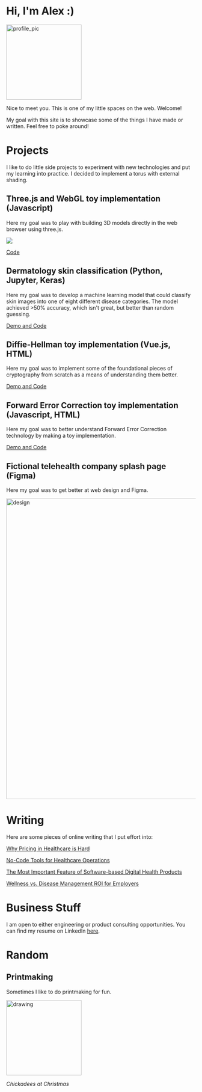 # Hi, I'm Alex :)

<img src="https://github.com/yuningalexliu/yuningalexliu.github.io/blob/main/profile.jpeg?raw=true" alt="profile_pic" width="200"/>

Nice to meet you. This is one of my little spaces on the web. Welcome!

My goal with this site is to showcase some of the things I have made or written. Feel free to poke around!

# Projects

I like to do little side projects to experiment with new technologies and put my learning into practice. I decided to implement a torus with external shading.

## Three.js and WebGL toy implementation (Javascript)

Here my goal was to play with building 3D models directly in the web browser using three.js.

<img src="https://raw.githubusercontent.com/yuningalexliu/yuningalexliu.github.io/main/torus.gif">

[Code](https://replit.com/@liuman2/3JS-Demo#script.js)

## Dermatology skin classification (Python, Jupyter, Keras)

Here my goal was to develop a machine learning model that could classify skin images into one of eight different disease categories. The model achieved >50% accuracy, which isn't great, but better than random guessing.

[Demo and Code](https://www.kaggle.com/code/yuningalexliu/dermatology-image-classification/notebook?scriptVersionId=7052496)

## Diffie-Hellman toy implementation (Vue.js, HTML)

Here my goal was to implement some of the foundational pieces of cryptography from scratch as a means of understanding them better.

[Demo and Code](https://replit.com/@liuman2/DiffieHellmanDemo)

## Forward Error Correction toy implementation (Javascript, HTML)

Here my goal was to better understand Forward Error Correction technology by making a toy implementation.

[Demo and Code](https://replit.com/@liuman2/ForwardErrorCorrectionDemo)

## Fictional telehealth company splash page (Figma)

Here my goal was to get better at web design and Figma.

<img src="https://raw.githubusercontent.com/yuningalexliu/yuningalexliu.github.io/main/design1.png" alt="design" width="800"/>

# Writing

Here are some pieces of online writing that I put effort into:

[Why Pricing in Healthcare is Hard](https://www.getrevue.co/profile/ayliu22/issues/why-pricing-is-hard-in-healthcare-1111394)

[No-Code Tools for Healthcare Operations](https://refactoredhealth.substack.com/p/no-code-tools-for-healthcare-operations)

[The Most Important Feature of Software-based Digital Health Products](https://refactoredhealth.substack.com/p/the-most-important-feature-of-software)

[Wellness vs. Disease Management ROI for Employers](https://refactoredhealth.substack.com/p/wellness-vs-disease-management-roi)

# Business Stuff

I am open to either engineering or product consulting opportunities. You can find my resume on LinkedIn [here](https://www.linkedin.com/in/yuningalexliu/).

# Random

## Printmaking

Sometimes I like to do printmaking for fun.

<img src="https://i.redd.it/5pzwp7u9jji61.jpg" alt="drawing" width="200"/>

_Chickadees at Christmas_
